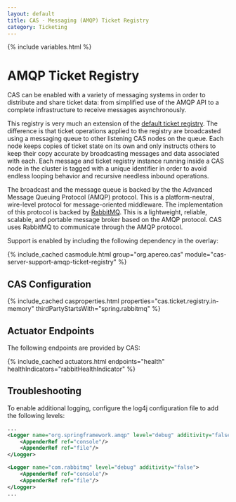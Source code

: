 ```yaml
---
layout: default
title: CAS - Messaging (AMQP) Ticket Registry
category: Ticketing
---
```


{% include variables.html %}

# AMQP Ticket Registry

CAS can be enabled with a variety of messaging systems in order to distribute and share ticket data: 
from simplified use of the AMQP API to a complete infrastructure to receive messages asynchronously.

This registry is very much an extension of the [default ticket registry](Default-Ticket-Registry.html). 
The difference is that ticket operations applied to the registry are broadcasted using a messaging queue 
to other listening CAS nodes on the queue. Each node keeps copies of ticket state on its own and only 
instructs others to keep their copy accurate by broadcasting messages and data associated with each. 
Each message and ticket registry instance running inside a CAS node in the cluster is tagged with a unique 
identifier in order to avoid endless looping behavior and recursive needless inbound operations.
    
The broadcast and the message queue is backed by the the Advanced Message Queuing Protocol (AMQP) protocol. This is a platform-neutral, 
wire-level protocol for message-oriented middleware. The implementation of this protocol is backed by [RabbitMQ](https://www.rabbitmq.com/). 
This is a lightweight, reliable, scalable, and portable message broker based on the AMQP protocol. CAS uses RabbitMQ to communicate through the AMQP protocol.

Support is enabled by including the following dependency in the overlay:

{% include_cached casmodule.html group="org.apereo.cas" module="cas-server-support-amqp-ticket-registry" %}

## CAS Configuration

{% include_cached casproperties.html properties="cas.ticket.registry.in-memory" thirdPartyStartsWith="spring.rabbitmq" %}

## Actuator Endpoints

The following endpoints are provided by CAS:

{% include_cached actuators.html endpoints="health" healthIndicators="rabbitHealthIndicator" %}

## Troubleshooting

To enable additional logging, configure the log4j configuration file to add the following levels:

```xml
...
<Logger name="org.springframework.amqp" level="debug" additivity="false">
    <AppenderRef ref="console"/>
    <AppenderRef ref="file"/>
</Logger>

<Logger name="com.rabbitmq" level="debug" additivity="false">
    <AppenderRef ref="console"/>
    <AppenderRef ref="file"/>
</Logger>
...
```
